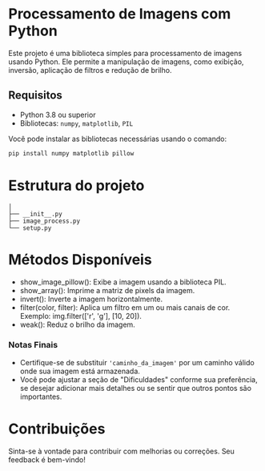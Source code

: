 # Processamento de Imagens com Python

Este projeto é uma biblioteca simples para processamento de imagens usando Python. Ele permite a manipulação de imagens, como exibição, inversão, aplicação de filtros e redução de brilho.

## Requisitos

- Python 3.8 ou superior
- Bibliotecas: `numpy`, `matplotlib`, `PIL`

Você pode instalar as bibliotecas necessárias usando o comando:

```bash
pip install numpy matplotlib pillow
```

# Estrutura do projeto

```processamento-imagens-python/
│
├── __init__.py
├── image_process.py
└── setup.py
```

# Métodos Disponíveis

- show_image_pillow(): Exibe a imagem usando a biblioteca PIL.
- show_array(): Imprime a matriz de pixels da imagem.
- invert(): Inverte a imagem horizontalmente.
- filter(color, filter): Aplica um filtro em um ou mais canais de cor. Exemplo: img.filter(['r', 'g'], [10, 20]).
- weak(): Reduz o brilho da imagem.

### Notas Finais

- Certifique-se de substituir `'caminho_da_imagem'` por um caminho válido onde sua imagem está armazenada.
- Você pode ajustar a seção de "Dificuldades" conforme sua preferência, se desejar adicionar mais detalhes ou se sentir que outros pontos são importantes.

# Contribuições

Sinta-se à vontade para contribuir com melhorias ou correções. Seu feedback é bem-vindo!
